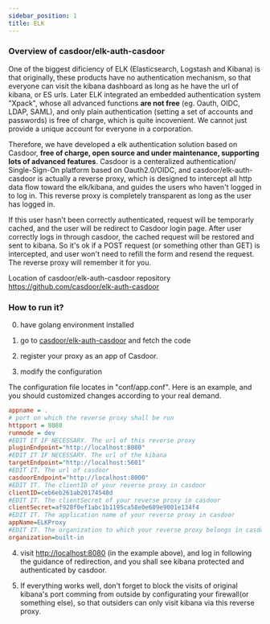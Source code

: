 ```yaml
---
sidebar_position: 1
title: ELK
---
```

### Overview of casdoor/elk-auth-casdoor
One of the biggest dificiency of ELK (Elasticsearch, Logstash and Kibana) is that originally, these products have no authentication mechanism, so that everyone can visit the kibana dashboard as long as he have the url of kibana, or ES urls. Later ELK integrated an embedded authentication system "Xpack", whose all advanced functions  **are not free** (eg. Oauth, OIDC, LDAP, SAML), and only plain authentication (setting a set of accounts and passwords) is free of charge, which is quite incovenient. We cannot just provide a unique account for everyone in a corporation.


Therefore, we have developed a elk authentication solution based on Casdoor, **free of charge, open source and under maintenance, supporting lots of advanced features**. Casdoor is a centeralized authentication/ Single-Sign-On platform based on Oauth2.0/OIDC, and casdoor/elk-auth-casdoor is actually a reverse proxy, which is designed to intercept all http data flow toward the elk/kibana, and guides the users who haven't logged in to log in. This reverse proxy is completely transparent as long as the user has logged in.

If this user hasn't been correctly authenticated, request will be temporarly cached, and the user will be redirect to Casdoor login page. After user correctly logs in through casdoor, the cached request will be restored and sent to kibana. So it's ok if a POST request (or something other than GET) is intercepted, and user won't need to refill the form and resend the request. The reverse proxy will remember it for you.

Location of casdoor/elk-auth-casdoor repository <https://github.com/casdoor/elk-auth-casdoor>

### How to run it?

0. have golang environment installed

1. go to [casdoor/elk-auth-casdoor](https://github.com/casdoor/elk-auth-casdoor) and fetch the code

2. register your proxy as an app of Casdoor.

3. modify the configuration

The configuration file locates in "conf/app.conf". Here is an example, and you should customized changes according to your real demand.

```ini
appname = .
# port on which the reverse proxy shall be run
httpport = 8080
runmode = dev
#EDIT IT IF NECESSARY. The url of this reverse proxy
pluginEndpoint="http://localhost:8080"
#EDIT IT IF NECESSARY. The url of the kibana 
targetEndpoint="http://localhost:5601"
#EDIT IT. The url of casdoor 
casdoorEndpoint="http://localhost:8000"
#EDIT IT. The clientID of your reverse proxy in casdoor  
clientID=ceb6eb261ab20174548d
#EDIT IT. The clientSecret of your reverse proxy in casdoor 
clientSecret=af928f0ef1abc1b1195ca58e0e609e9001e134f4
#EDIT IT. The application name of your reverse proxy in casdoor 
appName=ELKProxy
#EDIT IT. The organization to which your reverse proxy belongs in casdoor
organization=built-in
```

4. visit <http://localhost:8080> (in the example above), and log in following the guidance of redirection, and you shall see kibana protected and authenticated by casdoor.

5. If everything works well, don't forget to block the visits of original kibana's port comming from outside by configurating your firewall(or something else), so that outsiders can only visit kibana via this reverse proxy.